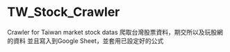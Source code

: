 # TW_Stock_Crawler
Crawler for Taiwan market stock datas
爬取台灣股票資料，期交所以及玩股網的資料
並且寫入到Google Sheet，並套用已設定好的公式
